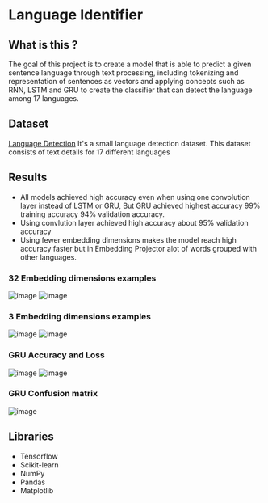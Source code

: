# Language Identifier

## What is this ?
The goal of this project is to create a model that is able to predict a given sentence language through text processing,  including tokenizing and representation of sentences as vectors and applying concepts such as RNN, LSTM and GRU to create the classifier that can detect the language among 17 languages.

## Dataset
[Language Detection](https://www.kaggle.com/basilb2s/language-detection) It's a small language detection dataset. This dataset consists of text details for 17 different languages

## Results
- All models achieved high accuracy even when using one convolution layer instead of LSTM or GRU, But GRU achieved highest accuracy 99% training accuracy 94% validation accuracy.
- Using convlution layer achieved high accuracy about 95% validation accuracy  
- Using fewer embedding dimensions makes the model reach high accuracy faster but in Embedding Projector alot of words grouped with other languages.


### 32 Embedding dimensions examples

![image](https://user-images.githubusercontent.com/40635600/154850829-83a647c9-cb9f-4309-a70f-30b56f2aa672.png)
![image](https://user-images.githubusercontent.com/40635600/154850851-52c50dba-9e70-43ce-94fb-71d0b78e587f.png)

### 3 Embedding dimensions examples

![image](https://user-images.githubusercontent.com/40635600/154851278-204897f7-b175-49ad-bc5a-1de80b4c0118.png)
![image](https://user-images.githubusercontent.com/40635600/154851317-3983482c-8d54-41b2-8240-ab300c5c75f9.png)

### GRU Accuracy and Loss
![image](https://user-images.githubusercontent.com/40635600/154859735-b9300311-36d6-4111-aeab-ed85f4bb2c6c.png) ![image](https://user-images.githubusercontent.com/40635600/154859778-71eaa682-e989-47c7-9559-f893f3fd7136.png)


### GRU Confusion matrix
![image](https://user-images.githubusercontent.com/40635600/154859743-0e2b42d9-d673-47ab-824f-c2952582663c.png)


## Libraries
- Tensorflow
- Scikit-learn
- NumPy
- Pandas
- Matplotlib
